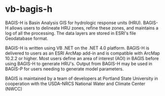 # vb-bagis-h

BAGIS-H is Basin Analysis GIS for hydrologic response units (HRU). BAGIS-H allows users to delineate HRU zones,
refine these zones, and maintains a log of all the processing. The data layers are stored in ESRI's file
Geodatabase format.  

BAGIS-H is written using VB .NET on the .NET 4.0 platform. BAGIS-H is delivered to users as an ESRI ArcMap add-in and is
compatible with ArcMap 10.2.2 or higher. Most users define an area of interest (AOI) in BAGIS before using BAGIS-H
to generate HRU's. Output from BAGIS-H may be used in BAGIS-P for users needing to generate model parameters. 

BAGIS is maintained by a team of developers at Portland State University in cooperation with the USDA-NRCS National Water 
and Climate Center (NWCC)
